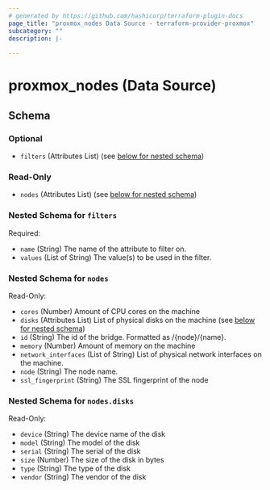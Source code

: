 ```yaml
---
# generated by https://github.com/hashicorp/terraform-plugin-docs
page_title: "proxmox_nodes Data Source - terraform-provider-proxmox"
subcategory: ""
description: |-
  
---
```


# proxmox_nodes (Data Source)





<!-- schema generated by tfplugindocs -->
## Schema

### Optional

- `filters` (Attributes List) (see [below for nested schema](#nestedatt--filters))

### Read-Only

- `nodes` (Attributes List) (see [below for nested schema](#nestedatt--nodes))

<a id="nestedatt--filters"></a>
### Nested Schema for `filters`

Required:

- `name` (String) The name of the attribute to filter on.
- `values` (List of String) The value(s) to be used in the filter.


<a id="nestedatt--nodes"></a>
### Nested Schema for `nodes`

Read-Only:

- `cores` (Number) Amount of CPU cores on the machine
- `disks` (Attributes List) List of physical disks on the machine (see [below for nested schema](#nestedatt--nodes--disks))
- `id` (String) The id of the bridge. Formatted as /{node}/{name}.
- `memory` (Number) Amount of memory on the machine
- `network_interfaces` (List of String) List of physical network interfaces on the machine.
- `node` (String) The node name.
- `ssl_fingerprint` (String) The SSL fingerprint of the node

<a id="nestedatt--nodes--disks"></a>
### Nested Schema for `nodes.disks`

Read-Only:

- `device` (String) The device name of the disk
- `model` (String) The model of the disk
- `serial` (String) The serial of the disk
- `size` (Number) The size of the disk in bytes
- `type` (String) The type of the disk
- `vendor` (String) The vendor of the disk


